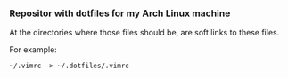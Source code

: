 ### Repositor with dotfiles for my Arch Linux machine

At the directories where those files should be, are soft links to these files.

For example:
```
~/.vimrc -> ~/.dotfiles/.vimrc
```
